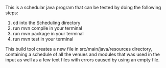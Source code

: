 This is a schedular java program that can be tested by doing the following
steps:

1. cd into the Scheduling directory
2. run mvn compile in your terminal
3. run mvn package in your terminal
4. run mvn test in your terminal

This build tool creates a new file in src/main/java/resources directory,
containing a schedule of all the venues and modules that was used in the input
as well as a few text files with errors caused by using an empty file.
